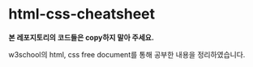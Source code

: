 # html-css-cheatsheet
**본 레포지토리의 코드들은 copy하지 말아 주세요.**
<!--
[코딩애플님의 html-css 강의](https://codingapple.com/course/html-basics/)를 수강하며 수행한 html-css 실습 코드와, 추가로 공부한 내용들을 정리한 레포지토리입니다.

개인적인 학습 및 복습 용도로 정리한 것이기에, 생략 및 추가된 내용이 많습니다. 강의에 대한 더 많은 정보와 정확한 내용은 강의 공식 사이트를 확인해 주세요.

해당 QnA 답변들([답변1](https://codingapple.com/forums/topic/%ec%84%a0%ec%83%9d%eb%8b%98-%ea%b0%9c%ec%9d%b8-%eb%b8%94%eb%a1%9c%ea%b7%b8%ec%97%90-%ec%a0%95%eb%a6%ac%ed%95%9c%ea%b1%b0-%ec%98%ac%eb%a0%a4%eb%8f%84-%eb%90%98%eb%82%98%ec%9a%94/), [답변2](https://codingapple.com/forums/topic/%eb%b8%94%eb%a1%9c%ea%b7%b8-%ec%97%85%eb%a1%9c%eb%93%9c-%ea%b4%80%eb%a0%a8/), [답변3](https://codingapple.com/forums/topic/%eb%b8%94%eb%a1%9c%ea%b7%b8-%ec%a7%88%eb%ac%b8%ec%9e%85%eb%8b%88%eb%8b%a4/), [답변4](https://codingapple.com/forums/topic/%eb%b8%94%eb%a1%9c%ea%b7%b8-%ec%a7%88%eb%ac%b8%ec%9e%85%eb%8b%88%eb%8b%a4/), [답변5](https://codingapple.com/forums/topic/%ea%b0%95%ec%9d%98-%eb%93%a3%ea%b3%a0-%eb%a7%8c%eb%93%a0-%ed%94%84%eb%a1%9c%ec%a0%9d%ed%8a%b8-%ea%b9%83%ec%97%90-%ec%98%ac%eb%a0%a4%eb%8f%84-%eb%90%98%eb%82%98%ec%9a%94/))에 근거하여, 학습을 위한 목적으로 작성 및 공개합니다.  
강사님의 저작권을 존중하며, 실습 코드들이 **불법 복제나 상업적 용도로 사용되지 않도록 주의**해 주세요.  
-->
w3school의 html, css free document를 통해 공부한 내용을 정리하였습니다.
